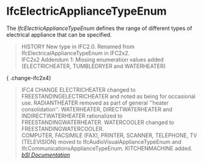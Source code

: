 IfcElectricApplianceTypeEnum
============================
The _IfcElectricApplianceTypeEnum_ defines the range of different types of
electrical appliance that can be specified.  
  
> HISTORY  New type in IFC2.0. Renamed from IfcElectricalApplianceTypeEnum in
> IFC2x2.  
> IFC2x2 Addendum 1: Missing enumeration values added (ELECTRICHEATER,
> TUMBLEDRYER and WATERHEATER)  
  
{ .change-ifc2x4}  
> IFC4 CHANGE  ELECTRICHEATER changed to FREESTANDINGELECTRICHEATER and noted
> as being for occasional use. RADIANTHEATER removed as part of general
> ''heater consolidation''. WATERHEATER, DIRECTWATERHEATER and
> INDIRECTWATERHEATER rationalized to FREESTANDINGWATERHEATER. WATERCOOLER
> changed to FREESTANDINGWATERCOOLER.  
> COMPUTER, FACSIMILE (FAX), PRINTER, SCANNER, TELEPHONE, TV (TELEVISION)
> moved to IfcAudioVisualApplianceTypeEnum and
> IfcCommunicationsApplianceTypeEnum. KITCHENMACHINE added.  
[ _bSI
Documentation_](https://standards.buildingsmart.org/IFC/DEV/IFC4_2/FINAL/HTML/schema/ifcelectricaldomain/lexical/ifcelectricappliancetypeenum.htm)


